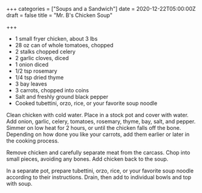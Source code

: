 +++
categories = ["Soups and a Sandwich"]
date = 2020-12-22T05:00:00Z
draft = false
title = "Mr. B's Chicken Soup"

+++
* 1 small fryer chicken, about 3 lbs
* 28 oz can of whole tomatoes, chopped
* 2 stalks chopped celery
* 2 garlic cloves, diced
* 1 onion diced
* 1/2 tsp rosemary
* 1/4 tsp dried thyme
* 3 bay leaves
* 3 carrots, chopped into coins
* Salt and freshly ground black pepper
* Cooked tubettini, orzo, rice, or your favorite soup noodle

Clean chicken with cold water. Place in a stock pot and cover with water. Add onion, garlic, celery, tomatoes, rosemary, thyme, bay, salt, and pepper. Simmer on low heat for 2 hours, or until the chicken falls off the bone. Depending on how done you like your carrots, add them earlier or later in the cooking process. 

Remove chicken and carefully separate meat from the carcass. Chop into small pieces, avoiding any bones. Add chicken back to the soup. 

In a separate pot, prepare tubettini, orzo, rice, or your favorite soup noodle according to their instructions. Drain, then add to individual bowls and top with soup.